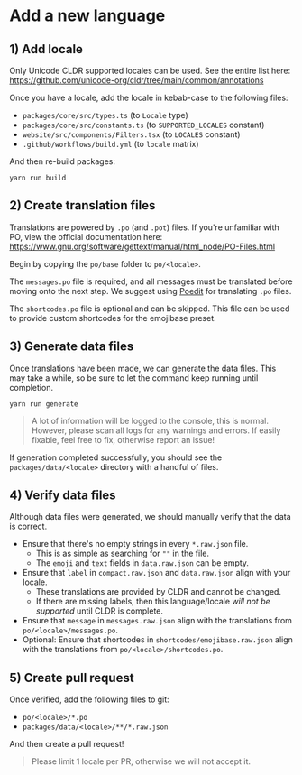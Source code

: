 # Add a new language

## 1) Add locale

Only Unicode CLDR supported locales can be used. See the entire list here:
https://github.com/unicode-org/cldr/tree/main/common/annotations

Once you have a locale, add the locale in kebab-case to the following files:

- `packages/core/src/types.ts` (to `Locale` type)
- `packages/core/src/constants.ts` (to `SUPPORTED_LOCALES` constant)
- `website/src/components/Filters.tsx` (to `LOCALES` constant)
- `.github/workflows/build.yml` (to `locale` matrix)

And then re-build packages:

```shell
yarn run build
```

## 2) Create translation files

Translations are powered by `.po` (and `.pot`) files. If you're unfamiliar with PO, view the
official documentation here: https://www.gnu.org/software/gettext/manual/html_node/PO-Files.html

Begin by copying the `po/base` folder to `po/<locale>`.

The `messages.po` file is required, and all messages must be translated before moving onto the next
step. We suggest using [Poedit](https://poedit.net/) for translating `.po` files.

The `shortcodes.po` file is optional and can be skipped. This file can be used to provide custom
shortcodes for the emojibase preset.

## 3) Generate data files

Once translations have been made, we can generate the data files. This may take a while, so be sure
to let the command keep running until completion.

```
yarn run generate
```

> A lot of information will be logged to the console, this is normal. However, please scan all logs
> for any warnings and errors. If easily fixable, feel free to fix, otherwise report an issue!

If generation completed successfully, you should see the `packages/data/<locale>` directory with a
handful of files.

## 4) Verify data files

Although data files were generated, we should manually verify that the data is correct.

- Ensure that there's no empty strings in every `*.raw.json` file.
  - This is as simple as searching for `""` in the file.
  - The `emoji` and `text` fields in `data.raw.json` can be empty.
- Ensure that `label` in `compact.raw.json` and `data.raw.json` align with your locale.
  - These translations are provided by CLDR and cannot be changed.
  - If there are missing labels, then this language/locale _will not be supported_ until CLDR is
    complete.
- Ensure that `message` in `messages.raw.json` align with the translations from
  `po/<locale>/messages.po`.
- Optional: Ensure that shortcodes in `shortcodes/emojibase.raw.json` align with the translations
  from `po/<locale>/shortcodes.po`.

## 5) Create pull request

Once verified, add the following files to git:

- `po/<locale>/*.po`
- `packages/data/<locale>/**/*.raw.json`

And then create a pull request!

> Please limit 1 locale per PR, otherwise we will not accept it.
